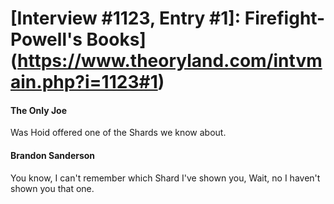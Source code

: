 # [Interview #1123, Entry #1]: Firefight-Powell's Books](https://www.theoryland.com/intvmain.php?i=1123#1)

#### The Only Joe

Was Hoid offered one of the Shards we know about.

#### Brandon Sanderson

You know, I can't remember which Shard I've shown you, Wait, no I haven't shown you that one.


